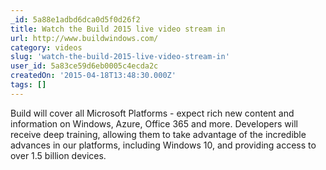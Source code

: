 ```yaml
---
_id: 5a88e1adbd6dca0d5f0d26f2
title: Watch the Build 2015 live video stream in
url: http://www.buildwindows.com/
category: videos
slug: 'watch-the-build-2015-live-video-stream-in'
user_id: 5a83ce59d6eb0005c4ecda2c
createdOn: '2015-04-18T13:48:30.000Z'
tags: []
---
```


Build will cover all Microsoft Platforms - expect rich new content and information on Windows, Azure, Office 365 and more. Developers will receive deep training, allowing them to take advantage of the incredible advances in our platforms, including Windows 10, and providing access to over 1.5 billion devices.
